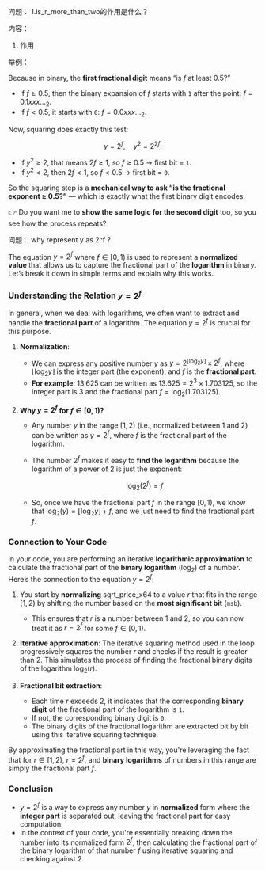问题：
1.is_r_more_than_two的作用是什么？


内容：
1. 作用

举例：

Because in binary, the **first fractional digit** means “is $f$ at least $0.5$?”

* If $f \ge 0.5$, then the binary expansion of $f$ starts with `1` after the point:
  $f = 0.1xxx…_2$.
* If $f < 0.5$, it starts with `0`:
  $f = 0.0xxx…_2$.

Now, squaring does exactly this test:

$$
y = 2^f, \quad y^2 = 2^{2f}.
$$

* If $y^2 \ge 2$, that means $2f \ge 1$, so $f \ge 0.5$ → first bit = `1`.
* If $y^2 < 2$, then $2f < 1$, so $f < 0.5$ → first bit = `0`.

So the squaring step is a **mechanical way to ask “is the fractional exponent ≥ 0.5?”** — which is exactly what the first binary digit encodes.

👉 Do you want me to **show the same logic for the second digit** too, so you see how the process repeats?



问题： why represent y as 2^f ? 

The equation $y = 2^f$ where $f \in [0, 1)$ is used to represent a **normalized value** that allows us to capture the fractional part of the **logarithm** in binary. Let’s break it down in simple terms and explain why this works.

### Understanding the Relation $y = 2^f$

In general, when we deal with logarithms, we often want to extract and handle the **fractional part** of a logarithm. The equation $y = 2^f$ is crucial for this purpose.

1. **Normalization**:

   * We can express any positive number $y$ as $y = 2^{\lfloor \log_2 y \rfloor} \times 2^f$, where $\lfloor \log_2 y \rfloor$ is the integer part (the exponent), and $f$ is the **fractional part**.
   * **For example**: $13.625$ can be written as $13.625 = 2^3 \times 1.703125$, so the integer part is 3 and the fractional part $f = \log_2(1.703125)$.

2. **Why $y = 2^f$ for $f \in [0, 1)$?**

   * Any number $y$ in the range $[1, 2)$ (i.e., normalized between 1 and 2) can be written as $y = 2^f$, where $f$ is the fractional part of the logarithm.
   * The number $2^f$ makes it easy to **find the logarithm** because the logarithm of a power of 2 is just the exponent:

     $$
     \log_2(2^f) = f
     $$
   * So, once we have the fractional part $f$ in the range $[0, 1)$, we know that $\log_2(y) = \lfloor \log_2 y \rfloor + f$, and we just need to find the fractional part $f$.

### Connection to Your Code

In your code, you are performing an iterative **logarithmic approximation** to calculate the fractional part of the **binary logarithm** ($\log_2$) of a number. Here’s the connection to the equation $y = 2^f$:

1. You start by **normalizing** $\text{sqrt\_price\_x64}$ to a value $r$ that fits in the range $[1,2)$ by shifting the number based on the **most significant bit** (`msb`).

   * This ensures that $r$ is a number between 1 and 2, so you can now treat it as $r = 2^f$ for some $f \in [0, 1)$.

2. **Iterative approximation**:
   The iterative squaring method used in the loop progressively squares the number $r$ and checks if the result is greater than 2. This simulates the process of finding the fractional binary digits of the logarithm $\log_2(r)$.

3. **Fractional bit extraction**:

   * Each time $r$ exceeds 2, it indicates that the corresponding **binary digit** of the fractional part of the logarithm is `1`.
   * If not, the corresponding binary digit is `0`.
   * The binary digits of the fractional logarithm are extracted bit by bit using this iterative squaring technique.

By approximating the fractional part in this way, you're leveraging the fact that for $r \in [1, 2)$, $r = 2^f$, and **binary logarithms** of numbers in this range are simply the fractional part $f$.

### Conclusion

* $y = 2^f$ is a way to express any number $y$ in **normalized** form where the **integer part** is separated out, leaving the fractional part for easy computation.
* In the context of your code, you're essentially breaking down the number into its normalized form $2^f$, then calculating the fractional part of the binary logarithm of that number $f$ using iterative squaring and checking against 2.
